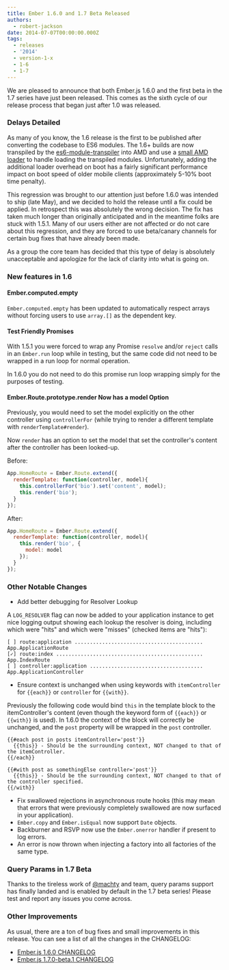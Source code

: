 ```yaml
---
title: Ember 1.6.0 and 1.7 Beta Released
authors:
  - robert-jackson
date: 2014-07-07T00:00:00.000Z
tags:
  - releases
  - '2014'
  - version-1-x
  - 1-6
  - 1-7
---
```



We are pleased to announce that both Ember.js 1.6.0 and the first beta in the 1.7 series
have just been released. This comes as the sixth cycle of our release process that began
just after 1.0 was released.

### Delays Detailed

As many of you know, the 1.6 release is the first to be published after converting the
codebase to ES6 modules. The 1.6+ builds are now transpiled by the [es6-module-transpiler](https://github.com/square/es6-module-transpiler)
into AMD and use a [small AMD loader](https://github.com/stefanpenner/loader.js) to handle
loading the transpiled modules. Unfortunately, adding the additional loader overhead on
boot has a fairly significant performance impact on boot speed of older mobile clients
(approximately 5-10% boot time penalty).

This regression was brought to our attention just before 1.6.0 was intended to ship (late
May), and we decided to hold the release until a fix could be applied. In retrospect this
was absolutely the wrong decision. The fix has taken much longer than originally anticipated
and in the meantime folks are stuck with 1.5.1. Many of our users either are not affected
or do not care about this regression, and they are forced to use beta/canary channels for
certain bug fixes that have already been made.

As a group the core team has decided that this type of delay is absolutely unacceptable and
apologize for the lack of clarity into what is going on.

### New features in 1.6

#### Ember.computed.empty

`Ember.computed.empty` has been updated to automatically respect arrays without forcing users to use `array.[]`
as the dependent key.

#### Test Friendly Promises

With 1.5.1 you were forced to wrap any Promise `resolve` and/or `reject` calls in an `Ember.run` loop
while in testing, but the same code did not need to be wrapped in a run loop for normal operation.

In 1.6.0 you do not need to do this promise run loop wrapping simply for the purposes of testing.

#### Ember.Route.prototype.render Now has a model Option

Previously, you would need to set the model explicitly on the other controller using 
`controllerFor` (while trying to render a different template with `renderTemplate#render`).

Now `render` has an option to set the model that set the controller's content after the controller has been
looked-up.

Before:

```javascript
App.HomeRoute = Ember.Route.extend({
  renderTemplate: function(controller, model){
    this.controllerFor('bio').set('content', model);
    this.render('bio');
  }
});
```

After:

```javascript
App.HomeRoute = Ember.Route.extend({
  renderTemplate: function(controller, model){
    this.render('bio', {
      model: model
    });
  }
});
```

### Other Notable Changes

* Add better debugging for Resolver Lookup

A `LOG_RESOLVER` flag can now be added to your application instance to get nice logging output
showing each lookup the resolver is doing, including which were "hits" and which were "misses"
(checked items are "hits"):

```
[ ] route:application ..........................................  App.ApplicationRoute
[✓] route:index ................................................  App.IndexRoute
[ ] controller:application .....................................  App.ApplicationController
```

* Ensure context is unchanged when using keywords with `itemController` for `{{each}}` or `controller` for `{{with}}`.

Previously the following code would bind `this` in the template block to the
itemController's content (even though the keyword form of `{{each}}` or `{{with}}` is used). In 1.6.0
the context of the  block will correctly be unchanged, and the `post` property will be wrapped in the `post` controller.

```
{{#each post in posts itemController='post'}}
  {{this}} - Should be the surrounding context, NOT changed to that of the itemController.
{{/each}}

{{#with post as somethingElse controller='post'}}
  {{this}} - Should be the surrounding context, NOT changed to that of the controller specified.
{{/with}}
```

* Fix swallowed rejections in asynchronous route hooks (this may mean that errors that were previously completely
  swallowed are now surfaced in your application).
* `Ember.copy` and `Ember.isEqual` now support `Date` objects.
* Backburner and RSVP now use the `Ember.onerror` handler if present to log errors.
* An error is now thrown when injecting a factory into all factories of the same type.

### Query Params in 1.7 Beta

Thanks to the tireless work of [@machty](https://github.com/machty) and team, query params support has finally landed and is
enabled by default in the 1.7 beta series! Please test and report any issues you come across.

### Other Improvements

As usual, there are a ton of bug fixes and small improvements in this
release. You can see a list of all the changes in the CHANGELOG:

* [Ember.js 1.6.0 CHANGELOG](https://github.com/emberjs/ember.js/blob/v1.6.0/CHANGELOG.md)
* [Ember.js 1.7.0-beta.1 CHANGELOG](https://github.com/emberjs/ember.js/blob/v1.7.0-beta.1/CHANGELOG.md)

